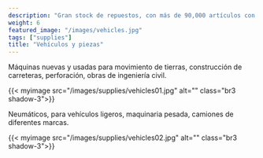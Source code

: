 ```yaml
---
description: "Gran stock de repuestos, con más de 90,000 artículos con sus informes de especificaciones de fabricación del producto"
weight: 6
featured_image: "/images/vehicles.jpg"
tags: ["supplies"]
title: "Vehículos y piezas"
---
```

Máquinas nuevas y usadas para movimiento de tierras, construcción de carreteras, perforación, obras de ingeniería civil.

{{< myimage src="/images/supplies/vehicles01.jpg" alt="" class="br3 shadow-3">}}

Neumáticos, para vehículos ligeros, maquinaria pesada, camiones de diferentes marcas.

{{< myimage src="/images/supplies/vehicles02.jpg" alt="" class="br3 shadow-3">}}
